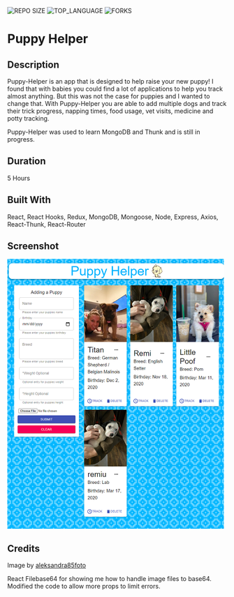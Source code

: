 ![REPO SIZE](https://img.shields.io/github/repo-size/jposeyjr/puppy-helper.svg?style=flat-square)
![TOP_LANGUAGE](https://img.shields.io/github/languages/top/jposeyjr/puppy-helper.svg?style=flat-square)
![FORKS](https://img.shields.io/github/forks/jposeyjr/puppy-helper.svg?style=social)

# Puppy Helper

## Description

Puppy-Helper is an app that is designed to help raise your new puppy! I found that with babies you could find a lot of applications to help you track almost anything. But this was not the case for puppies and I wanted to change that. With Puppy-Helper you are able to add multiple dogs and track their trick progress, napping times, food usage, vet visits, medicine and potty tracking.

Puppy-Helper was used to learn MongoDB and Thunk and is still in progress.

## Duration

5 Hours

## Built With

React, React Hooks, Redux, MongoDB, Mongoose, Node, Express, Axios, React-Thunk, React-Router

## Screenshot

![Puppy helper website](./screenshot.png)

## Credits

Image by [aleksandra85foto](https://pixabay.com/users/aleksandra85foto-463403/?utm_source=link-attribution&utm_medium=referral&utm_campaign=image&utm_content=635410")

React Filebase64 for showing me how to handle image files to base64. Modified the code to allow more props to limit errors.
